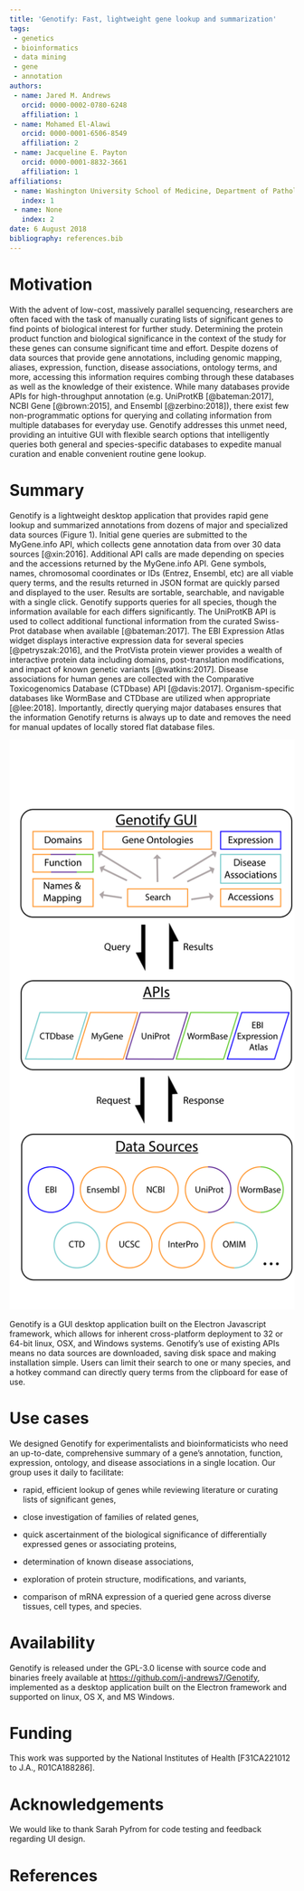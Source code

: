 ```yaml
---
title: 'Genotify: Fast, lightweight gene lookup and summarization'
tags:
 - genetics
 - bioinformatics
 - data mining
 - gene
 - annotation
authors:
 - name: Jared M. Andrews
   orcid: 0000-0002-0780-6248
   affiliation: 1
 - name: Mohamed El-Alawi
   orcid: 0000-0001-6506-8549
   affiliation: 2
 - name: Jacqueline E. Payton
   orcid: 0000-0001-8832-3661
   affiliation: 1
affiliations:
 - name: Washington University School of Medicine, Department of Pathology and Immunology
   index: 1
 - name: None
   index: 2
date: 6 August 2018
bibliography: references.bib
---
```


# Motivation
With the advent of low-cost, massively parallel sequencing, researchers are often faced with the task of manually curating lists of significant genes to find points of biological interest for further study. Determining the protein product function and biological significance in the context of the study for these genes can consume significant time and effort. Despite dozens of data sources that provide gene annotations, including genomic mapping, aliases, expression, function, disease associations, ontology terms, and more, accessing this information requires combing through these databases as well as the knowledge of their existence. While many databases provide APIs for high-throughput annotation (e.g. UniProtKB [@bateman:2017], NCBI Gene [@brown:2015], and Ensembl [@zerbino:2018]), there exist few non-programmatic options for querying and collating information from multiple databases for everyday use. Genotify addresses this unmet need, providing an intuitive GUI with flexible search options that intelligently queries both general and species-specific databases to expedite manual curation and enable convenient routine gene lookup.

# Summary
Genotify is a lightweight desktop application that provides rapid gene lookup and summarized annotations from dozens of major and specialized data sources (Figure 1). Initial gene queries are submitted to the MyGene.info API, which collects gene annotation data from over 30 data sources [@xin:2016]. Additional API calls are made depending on species and the accessions returned by the MyGene.info API. Gene symbols, names, chromosomal coordinates or IDs (Entrez, Ensembl, etc) are all viable query terms, and the results returned in JSON format are quickly parsed and displayed to the user. Results are sortable, searchable, and navigable with a single click. Genotify supports queries for all species, though the information available for each differs significantly. The UniProtKB API is used to collect additional functional information from the curated Swiss-Prot database when available [@bateman:2017]. The EBI Expression Atlas widget displays interactive expression data for several species [@petryszak:2016], and the ProtVista protein viewer provides a wealth of interactive protein data including domains, post-translation modifications, and impact of known genetic variants [@watkins:2017]. Disease associations for human genes are collected with the Comparative Toxicogenomics Database (CTDbase) API [@davis:2017]. Organism-specific databases like WormBase and CTDbase are utilized when appropriate [@lee:2018]. Importantly, directly querying major databases ensures that the information Genotify returns is always up to date and removes the need for manual updates of locally stored flat database files.

![Schematic showing design and workflow of Genotify. Colors indicate connections between results fields, APIs, and data sources. API queries and data sources are determined dynamically based on availability and species.](Fig1.png)

Genotify is a GUI desktop application built on the Electron Javascript framework, which allows for inherent cross-platform deployment to 32 or 64-bit linux, OSX, and Windows systems. Genotify’s use of existing APIs means no data sources are downloaded, saving disk space and making installation simple. Users can limit their search to one or many species, and a hotkey command can directly query terms from the clipboard for ease of use.

# Use cases
We designed Genotify for experimentalists and bioinformaticists who need an up-to-date, comprehensive summary of a gene’s annotation, function, expression, ontology, and disease associations in a single location. Our group uses it daily to facilitate:

 * rapid, efficient lookup of genes while reviewing literature or curating lists of significant genes,

 * close investigation of families of related genes,

 * quick ascertainment of the biological significance of differentially expressed genes or associating proteins,

 * determination of known disease associations,

 * exploration of protein structure, modifications, and variants,
 
 * comparison of mRNA expression of a queried gene across diverse tissues, cell types, and species.

# Availability
Genotify is released under the GPL-3.0 license with source code and binaries freely available at https://github.com/j-andrews7/Genotify, implemented as a desktop application built on the Electron framework and supported on linux, OS X, and MS Windows.

# Funding
This work was supported by the National Institutes of Health [F31CA221012 to J.A., R01CA188286].

# Acknowledgements
We would like to thank Sarah Pyfrom for code testing and feedback regarding UI design.

# References

